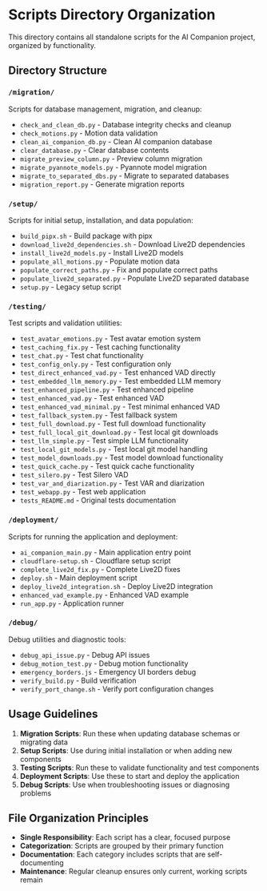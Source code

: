 # Scripts Directory Organization

This directory contains all standalone scripts for the AI Companion project, organized by functionality.

## Directory Structure

### `/migration/`
Scripts for database management, migration, and cleanup:
- `check_and_clean_db.py` - Database integrity checks and cleanup
- `check_motions.py` - Motion data validation
- `clean_ai_companion_db.py` - Clean AI companion database
- `clear_database.py` - Clear database contents
- `migrate_preview_column.py` - Preview column migration
- `migrate_pyannote_models.py` - Pyannote model migration
- `migrate_to_separated_dbs.py` - Migrate to separated databases
- `migration_report.py` - Generate migration reports

### `/setup/`
Scripts for initial setup, installation, and data population:
- `build_pipx.sh` - Build package with pipx
- `download_live2d_dependencies.sh` - Download Live2D dependencies
- `install_live2d_models.py` - Install Live2D models
- `populate_all_motions.py` - Populate motion data
- `populate_correct_paths.py` - Fix and populate correct paths
- `populate_live2d_separated.py` - Populate Live2D separated database
- `setup.py` - Legacy setup script

### `/testing/`
Test scripts and validation utilities:
- `test_avatar_emotions.py` - Test avatar emotion system
- `test_caching_fix.py` - Test caching functionality
- `test_chat.py` - Test chat functionality
- `test_config_only.py` - Test configuration only
- `test_direct_enhanced_vad.py` - Test enhanced VAD directly
- `test_embedded_llm_memory.py` - Test embedded LLM memory
- `test_enhanced_pipeline.py` - Test enhanced pipeline
- `test_enhanced_vad.py` - Test enhanced VAD
- `test_enhanced_vad_minimal.py` - Test minimal enhanced VAD
- `test_fallback_system.py` - Test fallback system
- `test_full_download.py` - Test full download functionality
- `test_full_local_git_download.py` - Test local git downloads
- `test_llm_simple.py` - Test simple LLM functionality
- `test_local_git_models.py` - Test local git model handling
- `test_model_downloads.py` - Test model download functionality
- `test_quick_cache.py` - Test quick cache functionality
- `test_silero.py` - Test Silero VAD
- `test_var_and_diarization.py` - Test VAR and diarization
- `test_webapp.py` - Test web application
- `tests_README.md` - Original tests documentation

### `/deployment/`
Scripts for running the application and deployment:
- `ai_companion_main.py` - Main application entry point
- `cloudflare-setup.sh` - Cloudflare setup script
- `complete_live2d_fix.py` - Complete Live2D fixes
- `deploy.sh` - Main deployment script
- `deploy_live2d_integration.sh` - Deploy Live2D integration
- `enhanced_vad_example.py` - Enhanced VAD example
- `run_app.py` - Application runner

### `/debug/`
Debug utilities and diagnostic tools:
- `debug_api_issue.py` - Debug API issues
- `debug_motion_test.py` - Debug motion functionality
- `emergency_borders.js` - Emergency UI borders debug
- `verify_build.py` - Build verification
- `verify_port_change.sh` - Verify port configuration changes

## Usage Guidelines

1. **Migration Scripts**: Run these when updating database schemas or migrating data
2. **Setup Scripts**: Use during initial installation or when adding new components
3. **Testing Scripts**: Run these to validate functionality and test components
4. **Deployment Scripts**: Use these to start and deploy the application
5. **Debug Scripts**: Use when troubleshooting issues or diagnosing problems

## File Organization Principles

- **Single Responsibility**: Each script has a clear, focused purpose
- **Categorization**: Scripts are grouped by their primary function
- **Documentation**: Each category includes scripts that are self-documenting
- **Maintenance**: Regular cleanup ensures only current, working scripts remain
